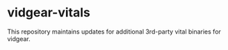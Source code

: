 # vidgear-vitals
This repository maintains updates for additional 3rd-party vital binaries for vidgear.

